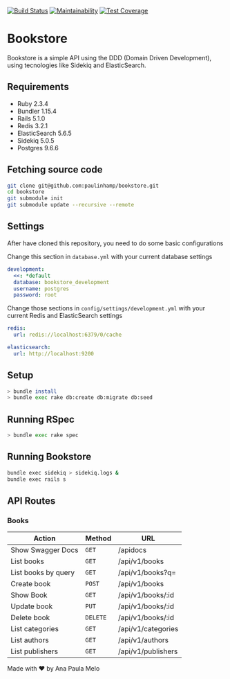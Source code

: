 [![Build Status](https://travis-ci.org/paulinhamp/bookstore.svg?branch=master)](https://travis-ci.org/paulinhamp/bookstore) [![Maintainability](https://api.codeclimate.com/v1/badges/c6f4d1f4f6e2ed0a73e2/maintainability)](https://codeclimate.com/github/paulinhamp/bookstore/maintainability) [![Test Coverage](https://api.codeclimate.com/v1/badges/c6f4d1f4f6e2ed0a73e2/test_coverage)](https://codeclimate.com/github/paulinhamp/bookstore/test_coverage)

# Bookstore

Bookstore is a simple API using the DDD (Domain Driven Development), using tecnologies like Sidekiq and ElasticSearch.

## Requirements
- Ruby 2.3.4
- Bundler 1.15.4
- Rails 5.1.0
- Redis 3.2.1
- ElasticSearch 5.6.5
- Sidekiq 5.0.5
- Postgres 9.6.6

## Fetching source code
```bash
git clone git@github.com:paulinhamp/bookstore.git
cd bookstore
git submodule init
git submodule update --recursive --remote
```
## Settings

After have cloned this repository, you need to do some basic configurations

Change this section in `database.yml` with your current database settings
```yml
development:
  <<: *default
  database: bookstore_development
  username: postgres
  password: root
```
Change those sections in `config/settings/development.yml` with your current Redis and ElasticSearch settings
```yml
redis:
  url: redis://localhost:6379/0/cache

elasticsearch:
  url: http://localhost:9200
```

## Setup

```bash
> bundle install
> bundle exec rake db:create db:migrate db:seed
```

## Running RSpec

```bash
> bundle exec rake spec
```

## Running Bookstore
```bash
bundle exec sidekiq > sidekiq.logs &
bundle exec rails s
```

## API Routes

### Books
|   Action                            | Method    | URL                                               
| ------------------------------------|-----------|------------------------ 
|   Show Swagger Docs                 |  `GET`    | /apidocs
|   List books                        |  `GET`    | /api/v1/books
|   List books by query               |  `GET`    | /api/v1/books?q=<query>
|   Create book                       |  `POST`   | /api/v1/books
|   Show Book                         |  `GET`    | /api/v1/books/:id
|   Update book                       |  `PUT`    | /api/v1/books/:id
|   Delete book                       |  `DELETE` | /api/v1/books/:id
|   List categories                   |  `GET`    | /api/v1/categories
|   List authors                      |  `GET`    | /api/v1/authors
|   List publishers                   |  `GET`    | /api/v1/publishers

Made with :heart: by Ana Paula Melo
